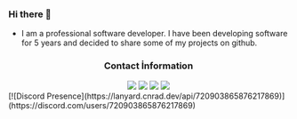 ### Hi there 👋
- I am a professional software developer. I have been developing software for 5 years and decided to share some of my projects on github.

<div align="center">
<h3>Contact İnformation</h3>
<a href="https://discord.com/users/720903865876217869" target"blank_"><img src="https://img.shields.io/badge/discord%20-111111.svg?&style=for-the-badge&logo=discord&logoColor=white"></a>
<a href="[/](https://www.youtube.com/@elitcode)" target"blank_"><img src="https://img.shields.io/badge/Spotify%20-111111.svg?&style=for-the-badge&logo=spotify&logoColor=white"></a>
<a href="https://www.youtube.com/@elitcode" target"blank_"><img src="https://img.shields.io/badge/youtube%20-111111.svg?&style=for-the-badge&logo=youtube&logoColor=white"></a>
<a href="https://github.com/elitcode" target"blank_"><img src="https://img.shields.io/badge/GitHub%20-111111.svg?&style=for-the-badge&logo=github&logoColor=white"></a>
</div>
[![Discord Presence](https://lanyard.cnrad.dev/api/720903865876217869)](https://discord.com/users/720903865876217869)

